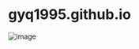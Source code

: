 # gyq1995.github.io
![image](https://github.com/gyq1995/gyq1995.github.io/tree/master/images/image.jpg)
